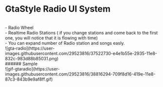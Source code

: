 # GtaStyle Radio UI System
<br>
- Radio Wheel<br>
- Realtime Radio Stations ( if you change stations and come back to the first one, you will notice that it is flowing with time)<br>
- You can expand number of Radio station  and songs easly.<br>
![gta-radio](https://user-images.githubusercontent.com/29523816/37522730-e4e1b55e-2935-11e8-832c-983d88b85031.png)<br>
###### Sample  <br>
![gif-gtaradio](https://user-images.githubusercontent.com/29523816/38816294-709f8d16-419e-11e8-87c3-843b9e9af8ff.gif)


